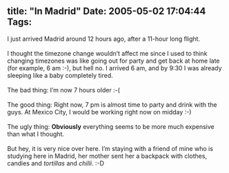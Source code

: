 title: "In Madrid"
Date: 2005-05-02 17:04:44
Tags: 
---
I just arrived Madrid around 12 hours ago, after a 11-hour long flight.<br/><br/>I thought the timezone change wouldn&#8217;t affect me since I used to think changing timezones was like going out for party and get back at home late (for example, 6 am :-), but hell no. I arrived 6 am, and by 9:30 I was already sleeping like a baby completely tired.<br/><br/>The bad thing: I&#8217;m now 7 hours older :-(<br/><br/>The good thing: Right now, 7&#160;pm is almost time to party and drink with the guys. At Mexico City, I would be working right now on midday :-)<br/><br/>The ugly thing: <strong>Obviously</strong> everything seems to be more much expensive than what I thought.<br/><br/>But hey, it is very nice over here. I&#8217;m staying with a friend of mine who is studying here in Madrid, her mother sent her a backpack with clothes, candies and <em>tortillas</em> and <em>chilli</em>. :-D<br/><br/><br/>
